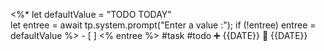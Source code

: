  <%*
let defaultValue = "TODO TODAY"  
let entree = await tp.system.prompt("Enter a value :");
if (!entree) entree = defaultValue
%>   - [ ] <% entree %>    #task #todo  ➕ {{DATE}}  🛫 {{DATE}}  